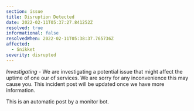 ```yaml
---
section: issue
title: Disruption Detected
date: 2022-02-11T05:37:27.841252Z
resolved: true
informational: false
resolvedWhen: 2022-02-11T05:38:37.765736Z
affected:
  - Snikket
severity: disrupted
---
```

*Investigating* - We are investigating a potential issue that might affect the uptime of one our of services. We are sorry for any inconvenience this may cause you. This incident post will be updated once we have more information.

This is an automatic post by a monitor bot.
        